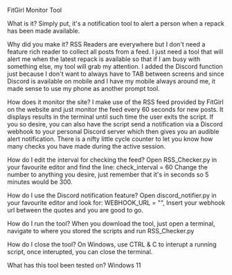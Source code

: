 FitGirl Monitor Tool

What is it?
Simply put, it's a notification tool to alert a person when a repack has been made available.

Why did you make it?
RSS Readers are everywhere but I don't need a feature rich reader to collect all posts from a feed. I just need a tool that will alert me when the latest repack is available 
so that if I am busy with something else, my tool will grab my attention. I added the Discord function just because I don't want to always have to TAB between screens and 
since Discord is available on mobile and I have my mobile always around me, it made sense to use my phone as another prompt tool.

How does it monitor the site?
I make use of the RSS feed provided by FitGirl on the website and just monitor the feed every 60 seconds for new posts.
It displays results in the terminal until such time the user exits the script.
If you so desire, you can also have the script send a notification via a Discord webhook to your personal Discord server which then gives you an audible alert notification.
There is a nifty little cycle counter to let you know how many checks you have made during the active session.

How do I edit the interval for checking the feed?
Open RSS_Checker.py in your favourite editor and find the line: check_interval = 60
Change the number to anything you desire, just remember that it's in seconds so 5 minutes would be 300.

How do I use the Discord notification feature?
Open discord_notifier.py in your favourite editor and look for: WEBHOOK_URL = "",
Insert your webhook url between the quotes and you are good to go.

How do I run the tool?
When you download the tool, just open a terminal, navigate to where you stored the scripts and run RSS_Checker.py

How do I close the tool?
On Windows, use CTRL & C to interupt a running script, once interupted, you can close the terminal.

What has this tool been tested on?
Windows 11
